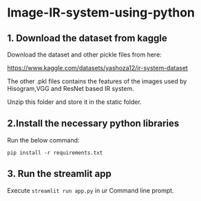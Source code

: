 # Image-IR-system-using-python

## 1. Download the dataset from kaggle
Download the dataset and other pickle files from here:

https://www.kaggle.com/datasets/yashoza12/ir-system-dataset

The other .pkl files contains the features of the images used by Hisogram,VGG and ResNet based IR system.

Unzip this folder and store it in the static folder. 

## 2.Install the necessary python libraries 

Run the below command:

`pip install -r requirements.txt`

## 3. Run the streamlit app 

Execute `streamlit run app.py` in ur Command line prompt. 
